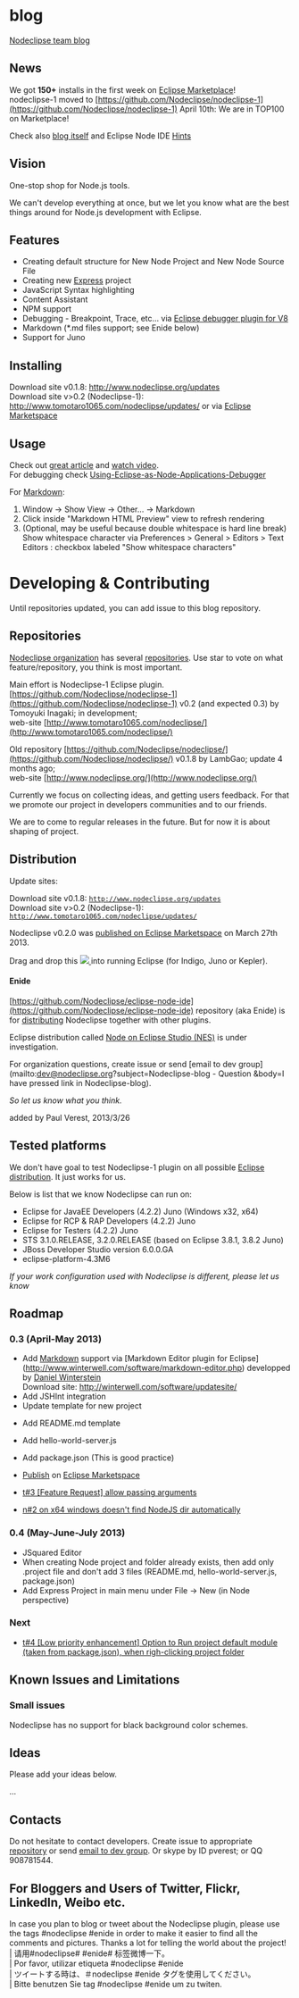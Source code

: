 # blog

[Nodeclipse team blog](https://github.com/Nodeclipse/nodeclipse-blog#blog)

## News

We got **150+** installs in the first week on [Eclipse Marketplace](http://marketplace.eclipse.org/content/nodeclipse)!  
nodeclipse-1 moved to [https://github.com/Nodeclipse/nodeclipse-1](https://github.com/Nodeclipse/nodeclipse-1)
April 10th: We are in TOP100 on Marketplace!

Check also [blog itself](https://github.com/Nodeclipse/nodeclipse-blog/blob/master/Blog.md) and 
 Eclipse Node IDE [Hints](https://github.com/Nodeclipse/eclipse-node-ide/blob/master/Hints.md)

## Vision

One-stop shop for Node.js tools.

We can't develop everything at once, but we let you know what are the best things around for Node.js development with Eclipse.

## Features

* Creating default structure for New Node Project and New Node Source File 
* Creating new [Express](http://expressjs.com/) project
* JavaScript Syntax highlighting
* Content Assistant
* NPM support
* Debugging - Breakpoint, Trace, etc... via [Eclipse debugger plugin for V8](http://code.google.com/p/chromedevtools/)
* Markdown (*.md files support; see Enide below) 
* Support for Juno

## Installing

Download site v0.1.8: http://www.nodeclipse.org/updates  
Download site v>0.2 (Nodeclipse-1): http://www.tomotaro1065.com/nodeclipse/updates/
or via [Eclipse Marketspace](http://marketplace.eclipse.org/content/nodeclipse)

## Usage

Check out [great article](http://www.tomotaro1065.com/nodeclipse/) and [watch video](http://tomotaro1065.github.com/nodeclipse/index2.htm).    
For debugging check [Using-Eclipse-as-Node-Applications-Debugger]( https://github.com/joyent/node/wiki/Using-Eclipse-as-Node-Applications-Debugger)

For [Markdown](http://daringfireball.net/projects/markdown/dingus): 

1. Window -> Show View -> Other... -> Markdown
2. Click inside "Markdown HTML Preview" view to refresh rendering
3. (Optional, may be useful because double whitespace is hard line break) 
	Show whitespace character via Preferences > General > Editors > Text Editors : checkbox labeled "Show whitespace characters"

# Developing & Contributing

Until repositories updated, you can add issue to this blog repository.

## Repositories

[Nodeclipse organization](https://github.com/Nodeclipse/) has several [repositories](https://github.com/Nodeclipse/repositories).
 Use star to vote on what feature/repository, you think is most important.

Main effort is Nodeclipse-1 Eclipse plugin. 
[https://github.com/Nodeclipse/nodeclipse-1](https://github.com/Nodeclipse/nodeclipse-1) v0.2
 (and expected 0.3) by Tomoyuki Inagaki; in development;  
 web-site [http://www.tomotaro1065.com/nodeclipse/](http://www.tomotaro1065.com/nodeclipse/)

Old repository [https://github.com/Nodeclipse/nodeclipse/](https://github.com/Nodeclipse/nodeclipse/) v0.1.8 by LambGao; update 4 months ago;  
 web-site [http://www.nodeclipse.org/](http://www.nodeclipse.org/)
 
Currently we focus on collecting ideas, and getting users feedback. 
 For that we promote our project in developers communities and to our friends.
 
We are to come to regular releases in the future. But for now it is about shaping of project.

## Distribution

Update sites:

Download site v0.1.8: <code>http://www.nodeclipse.org/updates</code>  
Download site v>0.2 (Nodeclipse-1): <code>http://www.tomotaro1065.com/nodeclipse/updates/</code>  

Nodeclipse v0.2.0 was [published on Eclipse Marketspace](http://marketplace.eclipse.org/content/nodeclipse) on March 27th 2013.

Drag and drop this
<a href="http://marketplace.eclipse.org/marketplace-client-intro?mpc_install=759140" title="Drag and drop into a running Eclipse Indigo workspace to install Nodeclipse-1">
  <img src="http://marketplace.eclipse.org/sites/all/modules/custom/marketplace/images/installbutton.png"/>
</a>
into running Eclipse (for Indigo, Juno or Kepler).

#### Enide

[https://github.com/Nodeclipse/eclipse-node-ide](https://github.com/Nodeclipse/eclipse-node-ide) repository (aka Enide)
 is for [distributing](https://raw.github.com/Nodeclipse/eclipse-node-ide/master/EclipseNodeIDE-0.2.p2f) Nodeclipse together with other plugins.

Eclipse distribution called [Node on Eclipse Studio (NES)](https://github.com/Nodeclipse/Node-Eclipse-Studio) is under investigation.

For organization questions, create issue or send [email to dev group](mailto:dev@nodeclipse.org?subject=Nodeclipse-blog - Question
&body=I have pressed link in Nodeclipse-blog). 

*So let us know what you think.*
 
added by Paul Verest, 2013/3/26

## Tested platforms

We don't have goal to test Nodeclipse-1 plugin on all possible [Eclipse distribution](http://www.eclipse.org/downloads/). It just works for us.

Below is list that we know Nodeclipse can run on:

- Eclipse for JavaEE Developers (4.2.2) Juno (Windows x32, x64)
- Eclipse for RCP & RAP Developers (4.2.2) Juno
- Eclipse for Testers (4.2.2) Juno 
- STS 3.1.0.RELEASE, 3.2.0.RELEASE (based on Eclipse 3.8.1, 3.8.2 Juno) 
- JBoss Developer Studio version 6.0.0.GA
- eclipse-platform-4.3M6

*If your work configuration used with Nodeclipse is different, please let us know*

## Roadmap

### 0.3 (April-May 2013)

- Add [Markdown](http://daringfireball.net/projects/markdown/dingus) support via [Markdown Editor plugin for Eclipse]
(http://www.winterwell.com/software/markdown-editor.php) developped by [Daniel Winterstein](http://winterstein.me.uk)  
	Download site: http://winterwell.com/software/updatesite/
- Add JSHInt integration	
- Update template for new project
* Add README.md template
* Add hello-world-server.js
* Add package.json (This is good practice)
* [Publish](http://marketplace.eclipse.org/quickstart) on [Eclipse Marketspace](http://marketplace.eclipse.org/content/nodeclipse)

* [t#3 [Feature Request] allow passing arguments](https://github.com/tomotaro1065/nodeclipse/issues/3)  
* [n#2 on x64 windows doesn't find NodeJS dir automatically](https://github.com/Nodeclipse/nodeclipse/issues/2)

### 0.4 (May-June-July 2013)

- JSquared Editor
- When creating Node project and folder already exists, then add only .project file and don't add 3 files (README.md, hello-world-server.js, package.json)
- Add Express Project in main menu under File -> New (in Node perspective)

### Next

* [t#4 [Low priority enhancement] Option to Run project default module (taken from package.json), 
 when righ-clicking project folder](https://github.com/tomotaro1065/nodeclipse/issues/4)


## Known Issues and Limitations

### Small issues

Nodeclipse has no support for black background color schemes.

## Ideas

Please add your ideas below. 

...

## Contacts
Do not hesitate to contact developers. 
Create issue to appropriate [repository](https://github.com/Nodeclipse/repositories) or send [email to dev group](mailto:dev@nodeclipse.org).
Or skype by ID pverest; or QQ 908781544.

## For Bloggers and Users of Twitter, Flickr, LinkedIn, Weibo etc.

In case you plan to blog or tweet about the Nodeclipse plugin, please use the tags #nodeclipse #enide
 in order to make it easier to find all the comments and pictures. Thanks a lot for telling the world about the project!  
  | 请用#nodeclipse# #enide# 标签微博一下。   
  | Por favor, utilizar etiqueta #nodeclipse #enide   
  | ツイートする時は、＃nodeclipse #enide タグを使用してください。    
  | Bitte benutzen Sie tag #nodeclipse #enide um zu twiten.  

